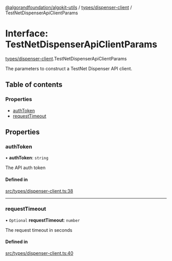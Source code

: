 [@algorandfoundation/algokit-utils](../README.md) / [types/dispenser-client](../modules/types_dispenser_client.md) / TestNetDispenserApiClientParams

# Interface: TestNetDispenserApiClientParams

[types/dispenser-client](../modules/types_dispenser_client.md).TestNetDispenserApiClientParams

The parameters to construct a TestNet Dispenser API client.

## Table of contents

### Properties

- [authToken](types_dispenser_client.TestNetDispenserApiClientParams.md#authtoken)
- [requestTimeout](types_dispenser_client.TestNetDispenserApiClientParams.md#requesttimeout)

## Properties

### authToken

• **authToken**: `string`

The API auth token

#### Defined in

[src/types/dispenser-client.ts:38](https://github.com/algorandfoundation/algokit-utils-ts/blob/main/src/types/dispenser-client.ts#L38)

___

### requestTimeout

• `Optional` **requestTimeout**: `number`

The request timeout in seconds

#### Defined in

[src/types/dispenser-client.ts:40](https://github.com/algorandfoundation/algokit-utils-ts/blob/main/src/types/dispenser-client.ts#L40)
